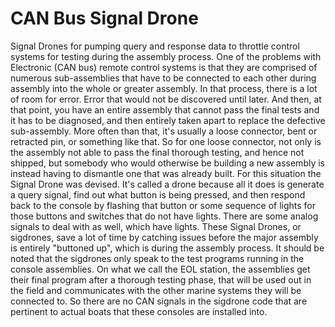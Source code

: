 # CAN Bus Signal Drone
Signal Drones for pumping query and response data to throttle control systems for testing during the assembly process.
One of the problems with Electronic (CAN bus) remote control systems is that they are comprised of numerous sub-assemblies that have to be connected to each other during assembly into the whole or greater assembly. 
In that process, there is a lot of room for error. Error that would not be discovered until later. And then, at that point, you have an entire assembly that cannot pass the final tests and it has to be diagnosed, and then entirely taken apart to replace the defective sub-assembly. More often than that, it's usually a loose connector, bent or retracted pin, or something like that. So for one loose connector, not only is the assembly not able to pass the final thorough testing, and hence not shipped, but somebody who would otherwise be building a new assembly is instead having to dismantle one that was already built. 
For this situation the Signal Drone was devised. It's called a drone because all it does is generate a query signal, find out what button is being pressed, and then respond back to the console by flashing that button or some sequence of lights for those buttons and switches that do not have lights. There are some analog signals to deal with as well, which have lights. 
These Signal Drones, or sigdrones, save a lot of time by catching issues before the major assembly is entirely "buttoned up", which is during the assembly process. 
It should be noted that the sigdrones only speak to the test programs running in the console assemblies. On what we call the EOL station, the assemblies get their final program after a thorough testing phase, that will be used out in the field and communicates with the other marine systems they will be connected to. So there are no CAN signals in the sigdrone code that are pertinent to actual boats that these consoles are installed into.
